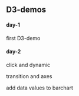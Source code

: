## D3-demos

#### day-1
first D3-demo

#### day-2
click and dynamic

transition and axes

add data values to barchart
